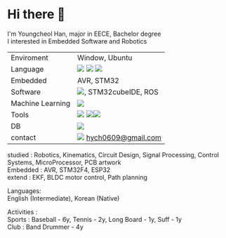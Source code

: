 # Hi there 👋
I'm Youngcheol Han, major in EECE, Bachelor degree\
I interested in Embedded Software and Robotics

|||
|:---|:---|
| Enviroment | Window, Ubuntu |
| Language | <img src="https://img.shields.io/badge/python-3776AB?style=for-the-badge&logo=python&logoColor=white"> <img src="https://img.shields.io/badge/C-00599C?style=for-the-badge&logo=c&logoColor=white"> <img src="https://img.shields.io/badge/C%2B%2B-00599C?style=for-the-badge&logo=c%2B%2B&logoColor=white"> |
| Embedded | AVR, STM32 |
| Software | <img src="https://img.shields.io/badge/Made%20for-VSCode-1f425f.svg">, STM32cubeIDE, ROS |
| Machine Learning | <img src="https://img.shields.io/badge/TensorFlow-FF6F00?style=for-the-badge&logo=tensorflow&logoColor=white"> |
| Tools | <img src="https://img.shields.io/badge/git-F05032?style=for-the-badge&logo=git&logoColor=white"> <img src="https://img.shields.io/badge/Jira-0052CC?style=for-the-badge&logo=Jira&logoColor=white"><img src="https://img.shields.io/badge/confluence-%23172BF4.svg?style=for-the-badge&logo=confluence&logoColor=white"> |
| DB | <img src="https://img.shields.io/badge/mysql-4479A1?style=for-the-badge&logo=mysql&logoColor=white"> |
| contact | <img src="https://img.shields.io/badge/Gmail-D14836?style=for-the-badge&logo=gmail&logoColor=white"> hych0609@gmail.com |


studied : Robotics, Kinematics, Circuit Design, Signal Processing, Control Systems, MicroProcessor, PCB artwork\
Embedded : AVR, STM32F4, ESP32\
extend : EKF, BLDC motor control, Path planning
  
Languages:\
  English (Intermediate), Korean (Native)
  
Activities :\
  Sports : Baseball - 6y, Tennis - 2y, Long Board - 1y, Suff - 1y\
  Club : Band Drummer - 4y
  
<!--
**OProcessing/OProcessing** is a ✨ _special_ ✨ repository because its `README.md` (this file) appears on your GitHub profile.

Soft Skills:
  Team Collaboration, Problem-solving, Effective Communication, Human Resource management
  
Academic Projects:
  Autonomous Drone Navigation
  Smart Home Automation System
  Real-time Traffic Monitoring

Research Experience:
  Sensor Fusion Algorithms
  Robotics Path Optimization
  Low-power Embedded Systems
  
Extracurricular Activities:
  Robotics Club President
  Hackathon Participant
  Volunteer Teacher for Coding Classes

